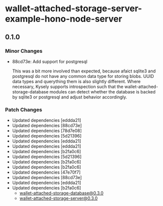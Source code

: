 # wallet-attached-storage-server-example-hono-node-server

## 0.1.0

### Minor Changes

- 88cd73e: Add support for postgresql

  This was a bit more involved than expected, because afaict sqlite3 and postgresql do not have any common data type for storing blobs. UUID data types and querything them is also slightly different. Where necessary, Kysely supports introspection such that the wallet-attached-storage-database modules can detect whether the database is backed by sqlite3 or postgresql and adjust behavior accordingly.

### Patch Changes

- Updated dependencies [eddda21]
- Updated dependencies [88cd73e]
- Updated dependencies [78d7e08]
- Updated dependencies [5d21396]
- Updated dependencies [eddda21]
- Updated dependencies [eddda21]
- Updated dependencies [b2fa0c6]
- Updated dependencies [5d21396]
- Updated dependencies [b2fa0c6]
- Updated dependencies [b2fa0c6]
- Updated dependencies [47e70f7]
- Updated dependencies [88cd73e]
- Updated dependencies [eddda21]
- Updated dependencies [b2fa0c6]
  - wallet-attached-storage-database@0.3.0
  - wallet-attached-storage-server@0.3.0
